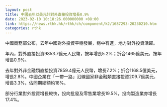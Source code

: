 ```yaml
---
layout: post
title: 中國去年以美元計對外直接投資增長0.9%
date: 2023-02-10 10:18:26.000000000 +08:00
link: https://news.rthk.hk/rthk/ch/component/k2/1687293-20230210.htm
categories: rthk
---
```


中國商務部公布，去年中國對外投資平穩發展，穩中有進，地方對外投資活躍。

年內，對外直接投資9853.7億元人民幣，按年增長5.2%；折合1465億美元，按年增長0.9%。

去年對外非金融類直接投資7859.4億元人民幣，增長7.2%；折合1168.5億美元，增長2.8%。中國企業在「一帶一路」沿線國家非金融類直接投資209.7億美元，增長3.3%，佔同期總額約18%。

部分行業對外投資增長較快，投向批發及零售業增長19.5%，投向製造業亦增長17.4%。
